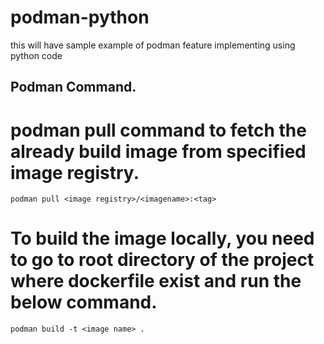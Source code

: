 # podman-python
this will have sample example of podman feature implementing using python code

## Podman Command.
# podman pull command to fetch the already build image from specified image registry.
    podman pull <image registry>/<imagename>:<tag>
# To build the image locally, you need to go to root directory of the project where dockerfile exist and run the below command.
    podman build -t <image name> .
